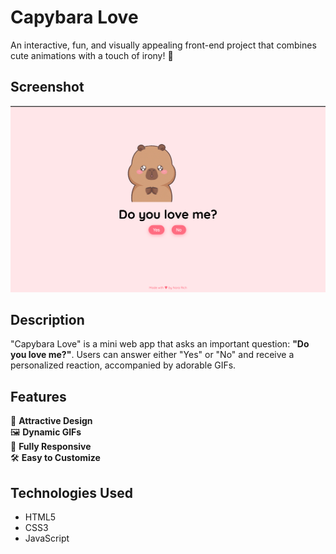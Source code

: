# Capybara Love  
An interactive, fun, and visually appealing front-end project that combines cute animations with a touch of irony! 🌟  

## Screenshot  
![Capybara Love Screenshot](screenshot.png)  

## Description  
"Capybara Love" is a mini web app that asks an important question: **"Do you love me?"**. Users can answer either "Yes" or "No" and receive a personalized reaction, accompanied by adorable GIFs.  

## Features  
🎨 **Attractive Design**  
🖼️ **Dynamic GIFs**  
💖 **Fully Responsive**  
🛠️ **Easy to Customize**  

## Technologies Used  
- HTML5  
- CSS3  
- JavaScript
